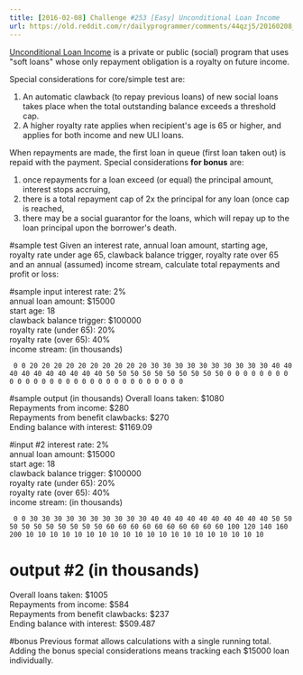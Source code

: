 ```yaml
---
title: [2016-02-08] Challenge #253 [Easy] Unconditional Loan Income
url: https://old.reddit.com/r/dailyprogrammer/comments/44qzj5/20160208_challenge_253_easy_unconditional_loan/
---
```


[Unconditional Loan Income](http://www.naturalfinance.net/2016/02/unconditional-loan-income-ubi-pilot.html) is a private or public (social) program that uses "soft loans" whose only repayment obligation is a royalty on future income.

Special considerations for core/simple test are:

1. An automatic clawback (to repay previous loans) of new social loans takes place when the total outstanding balance exceeds a threshold cap.
2. A higher royalty rate applies when recipient's age is 65 or higher, and applies for both income and new ULI loans.

When repayments are made, the first loan in queue (first loan taken out) is repaid with the payment.  Special considerations **for bonus** are:

1. once repayments for a loan exceed (or equal) the principal amount, interest stops accruing, 
2. there is a total repayment cap of 2x the principal for any loan (once cap is reached, 
3. there may be a social guarantor for the loans, which will repay up to the loan principal upon the borrower's death.

#sample test
Given an interest rate, annual loan amount, starting age, royalty rate under age 65, clawback balance trigger, royalty rate over 65 and an annual (assumed) income stream, calculate total repayments and profit or loss:

#sample input
interest rate: 2%  
annual loan amount: $15000  
start age: 18  
clawback balance trigger: $100000  
royalty rate (under 65): 20%  
royalty rate (over 65): 40%  
income stream: (in thousands)

     0 0 20 20 20 20 20 20 20 20 20 20 30 30 30 30 30 30 30 30 30 30 40 40 40 40 40 40 40 40 40 40 50 50 50 50 50 50 50 50 50 50 0 0 0 0 0 0 0 0 0 0 0 0 0 0 0 0 0 0 0 0 0 0 0 0 0 0 0 0 0 0

#sample output (in thousands)
Overall loans taken: $1080  
Repayments from income: $280  
Repayments from benefit clawbacks: $270  
Ending balance with interest:  $1169.09

#input #2
interest rate: 2%  
annual loan amount: $15000  
start age: 18  
clawback balance trigger: $100000  
royalty rate (under 65): 20%  
royalty rate (over 65): 40%  
income stream: (in thousands)

     0 0 30 30 30 30 30 30 30 30 30 30 40 40 40 40 40 40 40 40 40 40 50 50 50 50 50 50 50 50 50 50 60 60 60 60 60 60 60 60 60 60 100 120 140 160 200 10 10 10 10 10 10 10 10 10 10 10 10 10 10 10 10 10 10 10 10

# output #2 (in thousands)
Overall loans taken: $1005  
Repayments from income: $584  
Repayments from benefit clawbacks: $237  
Ending balance with interest:  $509.487  

#bonus
Previous format allows calculations with a single running total.  Adding the bonus special considerations means tracking each $15000 loan individually.